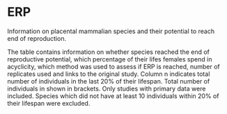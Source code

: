 # ERP
Information on placental mammalian species and their potential to reach end of reproduction.

The table contains information on whether species reached the end of reproductive potential, which percentage of their lifes females spend in acyclicity, which method was used to assess if ERP is reached, number of replicates used and links to the original study. Column n indicates total number of individuals in the last 20% of their lifespan. Total number of individuals in shown in brackets. Only studies with primary data were included. Species which did not have at least 10 individuals within 20% of their lifespan were excluded.
